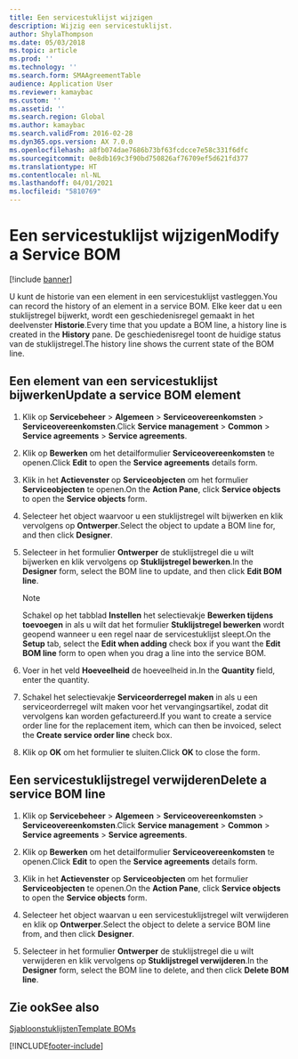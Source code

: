 ```yaml
---
title: Een servicestuklijst wijzigen
description: Wijzig een servicestuklijst.
author: ShylaThompson
ms.date: 05/03/2018
ms.topic: article
ms.prod: ''
ms.technology: ''
ms.search.form: SMAAgreementTable
audience: Application User
ms.reviewer: kamaybac
ms.custom: ''
ms.assetid: ''
ms.search.region: Global
ms.author: kamaybac
ms.search.validFrom: 2016-02-28
ms.dyn365.ops.version: AX 7.0.0
ms.openlocfilehash: a8fb074dae7686b73bf63fcdcce7e58c331f6dfc
ms.sourcegitcommit: 0e8db169c3f90bd750826af76709ef5d621fd377
ms.translationtype: HT
ms.contentlocale: nl-NL
ms.lasthandoff: 04/01/2021
ms.locfileid: "5810769"
---
```

# <a name="modify-a-service-bom"></a><span data-ttu-id="6ac69-103">Een servicestuklijst wijzigen</span><span class="sxs-lookup"><span data-stu-id="6ac69-103">Modify a Service BOM</span></span> 

[!include [banner](../includes/banner.md)]


<span data-ttu-id="6ac69-104">U kunt de historie van een element in een servicestuklijst vastleggen.</span><span class="sxs-lookup"><span data-stu-id="6ac69-104">You can record the history of an element in a service BOM.</span></span> <span data-ttu-id="6ac69-105">Elke keer dat u een stuklijstregel bijwerkt, wordt een geschiedenisregel gemaakt in het deelvenster **Historie**.</span><span class="sxs-lookup"><span data-stu-id="6ac69-105">Every time that you update a BOM line, a history line is created in the **History** pane.</span></span> <span data-ttu-id="6ac69-106">De geschiedenisregel toont de huidige status van de stuklijstregel.</span><span class="sxs-lookup"><span data-stu-id="6ac69-106">The history line shows the current state of the BOM line.</span></span>

## <a name="update-a-service-bom-element"></a><span data-ttu-id="6ac69-107">Een element van een servicestuklijst bijwerken</span><span class="sxs-lookup"><span data-stu-id="6ac69-107">Update a service BOM element</span></span>

1.  <span data-ttu-id="6ac69-108">Klik op **Servicebeheer** \> **Algemeen** \> **Serviceovereenkomsten** \> **Serviceovereenkomsten**.</span><span class="sxs-lookup"><span data-stu-id="6ac69-108">Click **Service management** \> **Common** \> **Service agreements** \> **Service agreements**.</span></span>

2.  <span data-ttu-id="6ac69-109">Klik op **Bewerken** om het detailformulier **Serviceovereenkomsten** te openen.</span><span class="sxs-lookup"><span data-stu-id="6ac69-109">Click **Edit** to open the **Service agreements** details form.</span></span>

3.  <span data-ttu-id="6ac69-110">Klik in het **Actievenster** op **Serviceobjecten** om het formulier **Serviceobjecten** te openen.</span><span class="sxs-lookup"><span data-stu-id="6ac69-110">On the **Action Pane**, click **Service objects** to open the **Service objects** form.</span></span>

4.  <span data-ttu-id="6ac69-111">Selecteer het object waarvoor u een stuklijstregel wilt bijwerken en klik vervolgens op **Ontwerper**.</span><span class="sxs-lookup"><span data-stu-id="6ac69-111">Select the object to update a BOM line for, and then click **Designer**.</span></span>

5.  <span data-ttu-id="6ac69-112">Selecteer in het formulier **Ontwerper** de stuklijstregel die u wilt bijwerken en klik vervolgens op **Stuklijstregel bewerken**.</span><span class="sxs-lookup"><span data-stu-id="6ac69-112">In the **Designer** form, select the BOM line to update, and then click **Edit BOM line**.</span></span>
    
    > [!NOTE]
    > <P><span data-ttu-id="6ac69-113">Schakel op het tabblad <STRONG>Instellen</STRONG> het selectievakje <STRONG>Bewerken tijdens toevoegen</STRONG> in als u wilt dat het formulier <STRONG>Stuklijstregel bewerken</STRONG> wordt geopend wanneer u een regel naar de servicestuklijst sleept.</span><span class="sxs-lookup"><span data-stu-id="6ac69-113">On the <STRONG>Setup</STRONG> tab, select the <STRONG>Edit when adding</STRONG> check box if you want the <STRONG>Edit BOM line</STRONG> form to open when you drag a line into the service BOM.</span></span></P>

6.  <span data-ttu-id="6ac69-114">Voer in het veld **Hoeveelheid** de hoeveelheid in.</span><span class="sxs-lookup"><span data-stu-id="6ac69-114">In the **Quantity** field, enter the quantity.</span></span>

7.  <span data-ttu-id="6ac69-115">Schakel het selectievakje **Serviceorderregel maken** in als u een serviceorderregel wilt maken voor het vervangingsartikel, zodat dit vervolgens kan worden gefactureerd.</span><span class="sxs-lookup"><span data-stu-id="6ac69-115">If you want to create a service order line for the replacement item, which can then be invoiced, select the **Create service order line** check box.</span></span>

8.  <span data-ttu-id="6ac69-116">Klik op **OK** om het formulier te sluiten.</span><span class="sxs-lookup"><span data-stu-id="6ac69-116">Click **OK** to close the form.</span></span>

## <a name="delete-a-service-bom-line"></a><span data-ttu-id="6ac69-117">Een servicestuklijstregel verwijderen</span><span class="sxs-lookup"><span data-stu-id="6ac69-117">Delete a service BOM line</span></span>

1.  <span data-ttu-id="6ac69-118">Klik op **Servicebeheer** \> **Algemeen** \> **Serviceovereenkomsten** \> **Serviceovereenkomsten**.</span><span class="sxs-lookup"><span data-stu-id="6ac69-118">Click **Service management** \> **Common** \> **Service agreements** \> **Service agreements**.</span></span>

2.  <span data-ttu-id="6ac69-119">Klik op **Bewerken** om het detailformulier **Serviceovereenkomsten** te openen.</span><span class="sxs-lookup"><span data-stu-id="6ac69-119">Click **Edit** to open the **Service agreements** details form.</span></span>

3.  <span data-ttu-id="6ac69-120">Klik in het **Actievenster** op **Serviceobjecten** om het formulier **Serviceobjecten** te openen.</span><span class="sxs-lookup"><span data-stu-id="6ac69-120">On the **Action Pane**, click **Service objects** to open the **Service objects** form.</span></span>

4.  <span data-ttu-id="6ac69-121">Selecteer het object waarvan u een servicestuklijstregel wilt verwijderen en klik op **Ontwerper**.</span><span class="sxs-lookup"><span data-stu-id="6ac69-121">Select the object to delete a service BOM line from, and then click **Designer**.</span></span>

5.  <span data-ttu-id="6ac69-122">Selecteer in het formulier **Ontwerper** de stuklijstregel die u wilt verwijderen en klik vervolgens op **Stuklijstregel verwijderen**.</span><span class="sxs-lookup"><span data-stu-id="6ac69-122">In the **Designer** form, select the BOM line to delete, and then click **Delete BOM line**.</span></span>

## <a name="see-also"></a><span data-ttu-id="6ac69-123">Zie ook</span><span class="sxs-lookup"><span data-stu-id="6ac69-123">See also</span></span>

[<span data-ttu-id="6ac69-124">Sjabloonstuklijsten</span><span class="sxs-lookup"><span data-stu-id="6ac69-124">Template BOMs</span></span>](template-boms.md)

  




[!INCLUDE[footer-include](../../includes/footer-banner.md)]